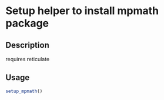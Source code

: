 # Setup helper to install mpmath package

## Description

requires reticulate

## Usage

```r
setup_mpmath()
```

